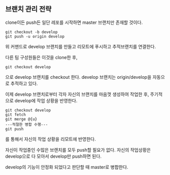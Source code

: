 브랜치 관리 전략
---
clone이든 push든 일단 레포를 시작하면 master 브랜치만 존재할 것이다.

    git checkout -b develop
    git push -u origin develop
위 커맨드로 develop 브랜치를 만들고 리모트에 푸시하고 추적브랜치를 연결한다.

다른 팀 구성원들은 이것을 clone한 후,

    git checkout develop
으로 develop 브랜치를 checkout 한다. develop 브랜치는 origin/develop을 자동으로 추적하고 있다.

이제 develop 브랜치로부터 각자 자신의 브랜치를 마음껏 생성하여 작업한 후, 주기적으로 develop에 작업 상황을 반영한다.

    git checkout develop
    git fetch
    git merge @{u}
    ---적절한 병합 수행---
    git push
를 통해서 자신의 작업 상황을 리모트에 반영한다.

자신이 작업중인 수많은 브랜치를 모두 push할 필요가 없다. 자신의 작업상황은 develop으로 다 모아서 develop만 push하면 된다.

develop의 기능이 안정화 되었다고 판단할 때 master로 병합한다.